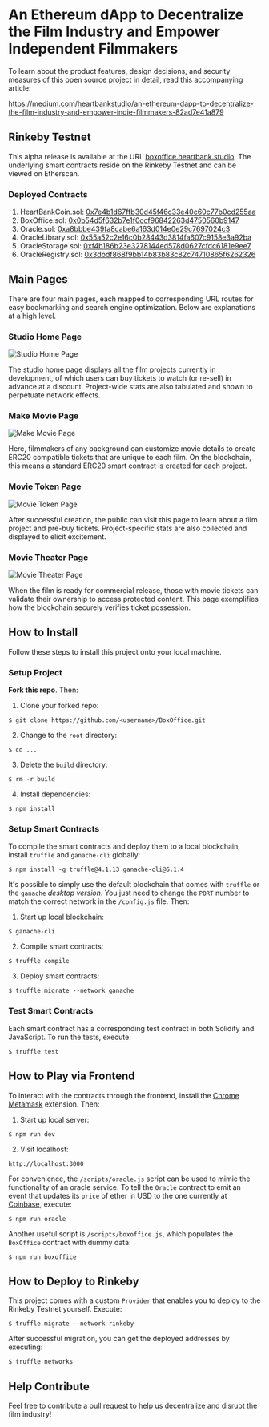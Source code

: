# An Ethereum dApp to Decentralize the Film Industry and Empower Independent Filmmakers

To learn about the product features, design decisions, and security measures of this open source project in detail, read this accompanying article:

https://medium.com/heartbankstudio/an-ethereum-dapp-to-decentralize-the-film-industry-and-empower-indie-filmmakers-82ad7e41a879

## Rinkeby Testnet

This alpha release is available at the URL [boxoffice.heartbank.studio](https://boxoffice.heartbank.studio). The underlying smart contracts reside on the Rinkeby Testnet and can be viewed on Etherscan. 

### Deployed Contracts

1. HeartBankCoin.sol: [0x7e4b1d67ffb30d45f46c33e40c60c77b0cd255aa](https://rinkeby.etherscan.io/address/0x7e4b1d67ffb30d45f46c33e40c60c77b0cd255aa)
2. BoxOffice.sol: [0x0b54d5f632b7e1f0ccf96842263d4750560b9147](https://rinkeby.etherscan.io/address/0x0b54d5f632b7e1f0ccf96842263d4750560b9147)
3. Oracle.sol: [0xa8bbbe439fa8cabe6a163d014e0e29c7697024c3](https://rinkeby.etherscan.io/address/0xa8bbbe439fa8cabe6a163d014e0e29c7697024c3)
4. OracleLibrary.sol: [0x55a52c2e16c0b28443d3814fa607c9158e3a92ba](https://rinkeby.etherscan.io/address/0x55a52c2e16c0b28443d3814fa607c9158e3a92ba)
5. OracleStorage.sol: [0xf4b186b23e3278144ed578d0627cfdc6181e9ee7](https://rinkeby.etherscan.io/address/0xf4b186b23e3278144ed578d0627cfdc6181e9ee7)
6. OracleRegistry.sol: [0x3dbdf868f9bb14b83b83c82c74710865f6262326](https://rinkeby.etherscan.io/address/0x3dbdf868f9bb14b83b83c82c74710865f6262326)

## Main Pages

There are four main pages, each mapped to corresponding URL routes for easy bookmarking and search engine optimization. Below are explanations at a high level.

### Studio Home Page

![Studio Home Page](https://raw.githubusercontent.com/thonly/BoxOffice/master/static/studio.png)

The studio home page displays all the film projects currently in development, of which users can buy tickets to watch (or re-sell) in advance at a discount. Project-wide stats are also tabulated and shown to perpetuate network effects.

### Make Movie Page

![Make Movie Page](https://raw.githubusercontent.com/thonly/BoxOffice/master/static/make.png)

Here, filmmakers of any background can customize movie details to create ERC20 compatible tickets that are unique to each film. On the blockchain, this means a standard ERC20 smart contract is created for each project. 

### Movie Token Page

![Movie Token Page](https://raw.githubusercontent.com/thonly/BoxOffice/master/static/movie.png)

After successful creation, the public can visit this page to learn about a film project and pre-buy tickets. Project-specific stats are also collected and displayed to elicit excitement. 

### Movie Theater Page

![Movie Theater Page](https://raw.githubusercontent.com/thonly/BoxOffice/master/static/theater.png)

When the film is ready for commercial release, those with movie tickets can validate their ownership to access protected content. This page exemplifies how the blockchain securely verifies ticket possession.

## How to Install

Follow these steps to install this project onto your local machine.

### Setup Project

**Fork this repo**. Then:

1. Clone your forked repo: 

```
$ git clone https://github.com/<username>/BoxOffice.git
```

2. Change to the `root` directory: 

```
$ cd ...
```

3. Delete the `build` directory: 

```
$ rm -r build
```

4. Install dependencies: 

```
$ npm install
```

### Setup Smart Contracts

To compile the smart contracts and deploy them to a local blockchain, install `truffle` and `ganache-cli` globally:

```
$ npm install -g truffle@4.1.13 ganache-cli@6.1.4
```

It's possible to simply use the default blockchain that comes with `truffle` or the `ganache` *desktop version*. You just need to change the `PORT` number to match the correct network in the `/config.js` file. Then:

1. Start up local blockchain: 

```
$ ganache-cli
```

2. Compile smart contracts: 

```
$ truffle compile
```

3. Deploy smart contracts: 

```
$ truffle migrate --network ganache
```

### Test Smart Contracts

Each smart contract has a corresponding test contract in both Solidity and JavaScript. To run the tests, execute:

```
$ truffle test
```

## How to Play via Frontend

To interact with the contracts through the frontend, install the [Chrome Metamask](https://chrome.google.com/webstore/detail/metamask/nkbihfbeogaeaoehlefnkodbefgpgknn) extension. Then: 

1. Start up local server: 

```
$ npm run dev
```

2. Visit localhost: 

```
http://localhost:3000
```

For convenience, the `/scripts/oracle.js` script can be used to mimic the functionality of an oracle service. To tell the `Oracle` contract to emit an event that updates its `price` of ether in USD to the one currently at [Coinbase](https://www.coinbase.com/charts?locale=en-US), execute:

```
$ npm run oracle
```

Another useful script is `/scripts/boxoffice.js`, which populates the `BoxOffice` contract with dummy data:

```
$ npm run boxoffice
```

## How to Deploy to Rinkeby

This project comes with a custom `Provider` that enables you to deploy to the Rinkeby Testnet yourself. Execute:

```
$ truffle migrate --network rinkeby
```

After successful migration, you can get the deployed addresses by executing:

```
$ truffle networks
```

## Help Contribute

Feel free to contribute a pull request to help us decentralize and disrupt the film industry!
